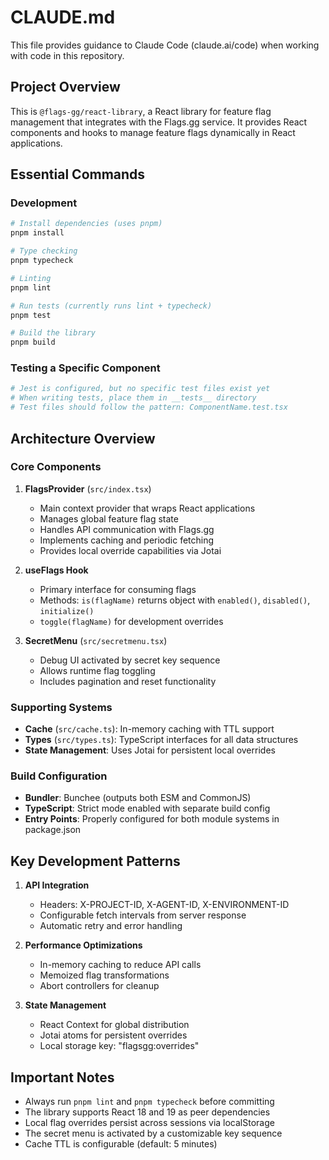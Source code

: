 # CLAUDE.md

This file provides guidance to Claude Code (claude.ai/code) when working with code in this repository.

## Project Overview

This is `@flags-gg/react-library`, a React library for feature flag management that integrates with the Flags.gg service. It provides React components and hooks to manage feature flags dynamically in React applications.

## Essential Commands

### Development
```bash
# Install dependencies (uses pnpm)
pnpm install

# Type checking
pnpm typecheck

# Linting
pnpm lint

# Run tests (currently runs lint + typecheck)
pnpm test

# Build the library
pnpm build
```

### Testing a Specific Component
```bash
# Jest is configured, but no specific test files exist yet
# When writing tests, place them in __tests__ directory
# Test files should follow the pattern: ComponentName.test.tsx
```

## Architecture Overview

### Core Components

1. **FlagsProvider** (`src/index.tsx`)
   - Main context provider that wraps React applications
   - Manages global feature flag state
   - Handles API communication with Flags.gg
   - Implements caching and periodic fetching
   - Provides local override capabilities via Jotai

2. **useFlags Hook**
   - Primary interface for consuming flags
   - Methods: `is(flagName)` returns object with `enabled()`, `disabled()`, `initialize()`
   - `toggle(flagName)` for development overrides

3. **SecretMenu** (`src/secretmenu.tsx`)
   - Debug UI activated by secret key sequence
   - Allows runtime flag toggling
   - Includes pagination and reset functionality

### Supporting Systems

- **Cache** (`src/cache.ts`): In-memory caching with TTL support
- **Types** (`src/types.ts`): TypeScript interfaces for all data structures
- **State Management**: Uses Jotai for persistent local overrides

### Build Configuration

- **Bundler**: Bunchee (outputs both ESM and CommonJS)
- **TypeScript**: Strict mode enabled with separate build config
- **Entry Points**: Properly configured for both module systems in package.json

## Key Development Patterns

1. **API Integration**
   - Headers: X-PROJECT-ID, X-AGENT-ID, X-ENVIRONMENT-ID
   - Configurable fetch intervals from server response
   - Automatic retry and error handling

2. **Performance Optimizations**
   - In-memory caching to reduce API calls
   - Memoized flag transformations
   - Abort controllers for cleanup

3. **State Management**
   - React Context for global distribution
   - Jotai atoms for persistent overrides
   - Local storage key: "flagsgg:overrides"

## Important Notes

- Always run `pnpm lint` and `pnpm typecheck` before committing
- The library supports React 18 and 19 as peer dependencies
- Local flag overrides persist across sessions via localStorage
- The secret menu is activated by a customizable key sequence
- Cache TTL is configurable (default: 5 minutes)